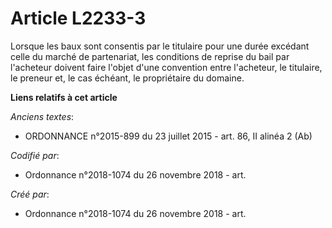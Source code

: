 # Article L2233-3

Lorsque les baux sont consentis par le titulaire pour une durée excédant celle du marché de partenariat, les conditions de
reprise du bail par l'acheteur doivent faire l'objet d'une convention entre l'acheteur, le titulaire, le preneur et, le cas
échéant, le propriétaire du domaine.

**Liens relatifs à cet article**

_Anciens textes_:

  - ORDONNANCE n°2015-899 du 23 juillet 2015 - art. 86, II alinéa 2 (Ab)

_Codifié par_:

  - Ordonnance n°2018-1074 du 26 novembre 2018 - art.

_Créé par_:

  - Ordonnance n°2018-1074 du 26 novembre 2018 - art.
